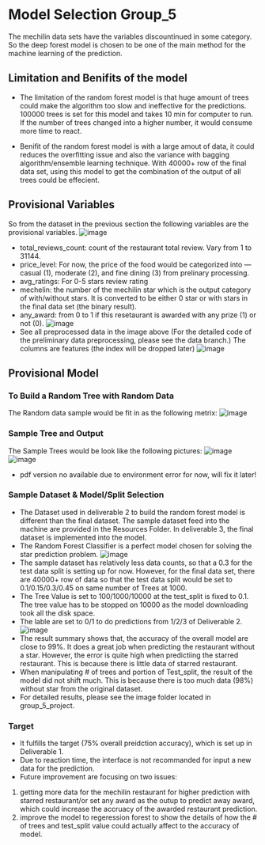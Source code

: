 # Model Selection Group_5
The mechilin data sets have the variables discountinued in some category. So the deep forest model is chosen to be one of the main method for the machine learning of the prediction. 
## Limitation and Benifits of the model
- The limitation of the random forest model is that huge amount of trees could make the algorithm too slow and ineffective for the predictions. 100000 trees is set for this model and takes 10 min for computer to run. If the number of trees changed into a higher number, it would consume more time to react.

- Benifit of the random forest model is with a large amout of data, it could reduces the overfitting issue and also the variance with bagging algorithm/ensemble learning technique. With 40000+ row of the final data set, using this model to get the combination of the output of all trees could be effecient.
## Provisional Variables
So from the dataset in the previous section the following variables are the provisional variables.
![image](https://github.com/AshwinSidd/group_5_project/blob/FredericXu/Variables.png)
- total_reviews_count: count of the restaurant total review. Vary from 1 to 31144.
- price_level: For now, the price of the food would be categorized into —casual (1), moderate (2), and fine dining (3) from prelinary processing.
- avg_ratings: For 0-5 stars review rating
- mechelin: the number of the mechilin star which is the output category of with/without stars. It is converted to be either 0 star or with stars in the final data set (the binary result).
- any_award: from 0 to 1 if this resetaurant is awarded with any prize (1) or not (0).
![image](https://github.com/AshwinSidd/group_5_project/blob/FredericXu/Images/Database%231.png)
- See all preprocessed data in the image above (For the detailed code of the preliminary data preprocessing, please see the data branch.) The columns are features (the index will be dropped later)
![image](https://github.com/AshwinSidd/group_5_project/blob/FredericXu/Images/FinalDataDescribe.png)
## Provisional Model
### To Build a Random Tree with Random Data
The Random data sample would be fit in as the following metrix:
![image](https://github.com/AshwinSidd/group_5_project/blob/FredericXu/RandomData.png)
### Sample Tree and Output
The Sample Trees would be look like the following pictures:
![image](https://github.com/AshwinSidd/group_5_project/blob/FredericXu/SampleTree.png)
![image](https://github.com/AshwinSidd/group_5_project/blob/FredericXu/Images/PartialTree%231.png)
- pdf version no available due to environment error for now, will fix it later!
### Sample Dataset & Model/Split Selection
- The Dataset used in deliverable 2 to build the random forest model is different than the final dataset. The sample dataset feed into the machine are provided in the Resources Folder. In deliverable 3, the final dataset is implemented into the model.
- The Random Forest Classifier is a perfect model chosen for solving the star prediction problem.
![image](https://github.com/AshwinSidd/group_5_project/blob/FredericXu/Images/Model%231.png)
- The sample dataset has relatively less data counts, so that a 0.3 for the test data split is setting up for now. However, for the final data set, there are 40000+ row of data so that the test data split would be set to 0.1/0.15/0.3/0.45 on same number of Trees at 1000.
- The Tree Value is set to 100/1000/10000 at the test_split is fixed to 0.1. The tree value has to be stopped on 10000 as the model downloading took all the disk space.
- The lable are set to 0/1 to do predictions from 1/2/3 of Deliverable 2.
![image](https://github.com/AshwinSidd/group_5_project/blob/FredericXu/Images/ResultSummary.png)
- The result summary shows that, the accuracy of the overall model are close to 99%. It does a great job when predicting the restaurant without a star. However, the error is quite high when predictiing the starred restaurant. This is because there is little data of starred restaurant.
- When manipulating # of trees and portion of Test_split, the result of the model did not shift much. This is because there is too much data (98%) without star from the original dataset.
- For detailed results, please see the image folder located in group_5_project.
### Target
- It fulfills the target (75% overall preidction accuracy), which is set up in Deliverable 1.
- Due to reaction time, the interface is not recommanded for input a new data for the prediction.
- Future improvement are focusing on two issues:
1. getting more data for the mechilin restaurant for higher prediction with starred restaurant/or set any award as the outup to predict away award, which could increase the accruacy of the awarded restaurant prediction.
2. improve the model to regeression forest to show the details of how the # of trees and test_split value could actually affect to the accuracy of model.